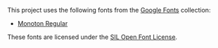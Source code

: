This project uses the following fonts from the [Google Fonts](https://fonts.google.com/) collection:

 * [Monoton Regular](https://fonts.google.com/specimen/Monoton/about?preview.text=Everything%20But%20The%20Search&classification=Display&stroke=Sans+Serif)

These fonts are licensed under the [SIL Open Font License](OFL.txt).